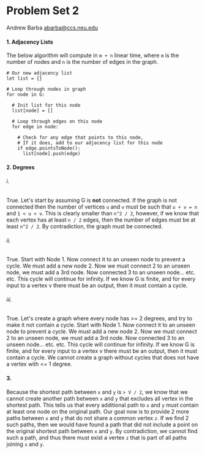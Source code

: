 Problem Set 2
=============

Andrew Barba [abarba@ccs.neu.edu](abarba@ccs.neu.edu)

#### 1. Adjacency Lists

The below algorithm will compute in `m + n` linear time, where `m` is the number of nodes and `n` is the number of edges in the graph.

```
# Our new adjacency list
let list = {}

# Loop through nodes in graph
for node in G:

  # Init list for this node
  list[node] = []

  # Loop through edges on this node
  for edge in node:

    # Check for any edge that points to this node,
    # If it does, add to our adjacency list for this node
    if edge.pointsToNode():
      list[node].push(edge)
```

#### 2. Degrees

###### i.

True. Let's start by assuming G is **not** connected. If the graph is not connected then the number of vertices `u` and `v` must be such that `u + v = n` and `1 < u < v`. This is clearly smaller than `n^2 / 2`, however, if we know that each vertex has at least `n / 2` edges, then the number of edges must be at least `n^2 / 2`. By contradiction, the graph must be connected.

###### ii.

True. Start with Node 1. Now connect it to an unseen node to prevent a cycle. We must add a new node 2. Now we must connect 2 to an unseen node, we must add a 3rd node. Now connected 3 to an unseen node... etc. etc. This cycle will continue for infinity. If we know G is finite, and for every input to a vertex v there must be an output, then it must contain a cycle.

###### iii.

True. Let's create a graph where every node has >= 2 degrees, and try to make it not contain a cycle. Start with Node 1. Now connect it to an unseen node to prevent a cycle. We must add a new node 2. Now we must connect 2 to an unseen node, we must add a 3rd node. Now connected 3 to an unseen node... etc. etc. This cycle will continue for infinity. If we know G is finite, and for every input to a vertex v there must be an output, then it must contain a cycle. We cannot create a graph without cycles that does not have a vertex with <= 1 degree.

#### 3.

Because the shortest path between `x` and `y` is `> V / 2`, we know that we cannot create another path between `x` and `y` that excludes all vertex in the shortest path. This tells us that every additional path to `x` and `y` must contain at least one node on the original path. Our goal now is to provide 2 more paths between `x` and `y` that do not share a common vertex `z`. If we find 2 such paths, then we would have found a path that did not include a point on the original shortest path between `x` and `y`. By contradiction, we cannot find such a path, and thus there must exist a vertex `z` that is part of all paths joining `x` and `y`.
